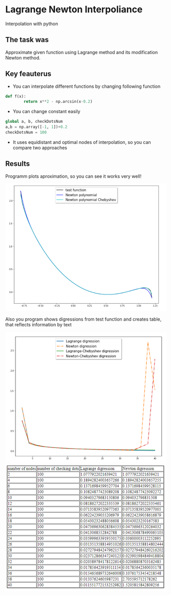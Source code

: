 # Lagrange Newton Interpoliance
Interpolation with python
## The task was
Approximate given function using Lagrange method and its modification Newton method. 
## Key feauterus
- You can interpolate different functions by changing following function
```py
def f(x):
        return x**2 - np.arcsin(x-0.2)
```
- You can change constant easily
```py
global a, b, checkDotsNum
a,b = np.array([-1, 1])+0.2
checkDotsNum = 100
```
- It uses equidistant and optimal nodes of interpolation, so you can compare two approaches
## Results
Programm plots aproximation, so you can see it works very well!

![Screenshot](w1.png)

Also you program shows digressions from test function and creates  table, that reflects information by text

![Screenshot](w2.png)
![Screenshot](w3.png)

